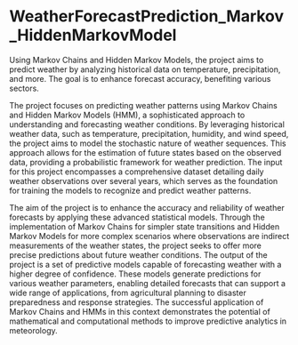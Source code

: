 # WeatherForecastPrediction_Markov_HiddenMarkovModel
Using Markov Chains and Hidden Markov Models, the project aims to predict weather by analyzing historical data on temperature, precipitation, and more. The goal is to enhance forecast accuracy, benefiting various sectors.

The project focuses on predicting weather patterns using Markov Chains and Hidden Markov Models (HMM), a sophisticated approach to understanding and forecasting weather conditions. By leveraging historical weather data, such as temperature, precipitation, humidity, and wind speed, the project aims to model the stochastic nature of weather sequences. This approach allows for the estimation of future states based on the observed data, providing a probabilistic framework for weather prediction. The input for this project encompasses a comprehensive dataset detailing daily weather observations over several years, which serves as the foundation for training the models to recognize and predict weather patterns.

The aim of the project is to enhance the accuracy and reliability of weather forecasts by applying these advanced statistical models. Through the implementation of Markov Chains for simpler state transitions and Hidden Markov Models for more complex scenarios where observations are indirect measurements of the weather states, the project seeks to offer more precise predictions about future weather conditions. The output of the project is a set of predictive models capable of forecasting weather with a higher degree of confidence. These models generate predictions for various weather parameters, enabling detailed forecasts that can support a wide range of applications, from agricultural planning to disaster preparedness and response strategies. The successful application of Markov Chains and HMMs in this context demonstrates the potential of mathematical and computational methods to improve predictive analytics in meteorology.

